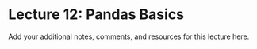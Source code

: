 # Lecture 12: Pandas Basics

Add your additional notes, comments, and resources for this lecture here.
